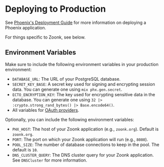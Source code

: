 # Deploying to Production

See [Phoenix's Deployment Guide](https://hexdocs.pm/phoenix/deployment.html) for more information on deploying a Phoenix application.

For things specific to Zoonk, see below.

## Environment Variables

Make sure to include the following environment variables in your production environment:

- `DATABASE_URL`: The URL of your PostgreSQL database.
- `SECRET_KEY_BASE`: A secret key used for signing and encrypting session data. You can generate one using `mix phx.gen.secret`.
- `ECTO_ENCRYPTION_KEY`: The key used for encrypting sensitive data in the database. You can generate one using `32 |> :crypto.strong_rand_bytes() |> Base.encode64()`.
- All variables for [OAuth providers](./oauth.md).

Optionally, you can include the following environment variables:

- `PHX_HOST`: The host of your Zoonk application (e.g., `zoonk.org`). Default is `zoonk.org`.
- `PORT`: The port on which your Zoonk application will run (e.g., `8080`).
- `POOL_SIZE`: The number of database connections to keep in the pool. The default is `10`.
- `DNS_CLUSTER_QUERY`: The DNS cluster query for your Zoonk application. See `DNSCluster` for more information.
